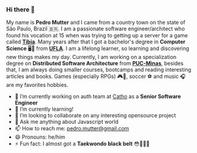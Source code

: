 ### Hi there 👋

My name is **Pedro Mutter** and I came from a country town on the state of São Paulo, Brazil 🇧🇷. I am a passionate software engineer/architect who found his vocation at 15 when was trying to getting up a server for a game called [**Tibia**](http://tibia.com/). Many years after that I got a bachelor's degree in **Computer Science** 🖥️🥼 from [**UFLA**](https://ufla.br/). I am a lifelong learner, so learning and discovering new things makes my day. Currently, I am working on a specialization degree on **Distributed Software Architecture** from [**PUC-Minas**](https://www.pucminas.br/), besides that, I am always doing smaller courses, bootcamps and reading interesting articles and books. Games (especially RPGs) 🎮👾, soccer ⚽ and music 🎧 are my favorites hobbies.

- 🔭 I’m currently working on auth team at [Catho](https://www.catho.com.br) as a **Senior Software Engineer**
- 🌱 I’m currently learning!
- 👯 I’m looking to collaborate on any interesting opensource project
- 💬 Ask me anything about Javascript world
- 📫 How to reach me: pedro.mutter@gmail.com
- 😄 Pronouns: he/him
- ⚡ Fun fact: I almost got a **Taekwondo black belt** 😳🥋🇰🇷
